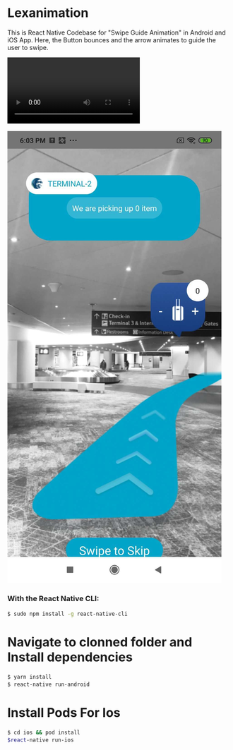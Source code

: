 # Lexanimation
This is React Native Codebase for "Swipe Guide Animation" in Android and iOS App. Here, the Button bounces and the arrow animates to guide the user to swipe.

![](https://github.com/technoexponent02/Lexanimation/blob/master/2020_10_22_16_58_10_trim.mp4)

![alt text](https://github.com/technoexponent02/Lexanimation/blob/master/1603974816966.JPEG)

### With the React Native CLI:


```bash
$ sudo npm install -g react-native-cli
```

# Navigate to clonned folder and Install dependencies

```bash
$ yarn install
$ react-native run-android
```

# Install Pods For Ios

```bash
$ cd ios && pod install
$react-native run-ios
```
